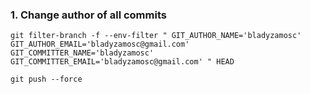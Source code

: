 ### 1. Change author of all commits

`git filter-branch -f --env-filter "
GIT_AUTHOR_NAME='bladyzamosc'
GIT_AUTHOR_EMAIL='bladyzamosc@gmail.com'
GIT_COMMITTER_NAME='bladyzamosc'
GIT_COMMITTER_EMAIL='bladyzamosc@gmail.com'
" HEAD`

`git push --force`

